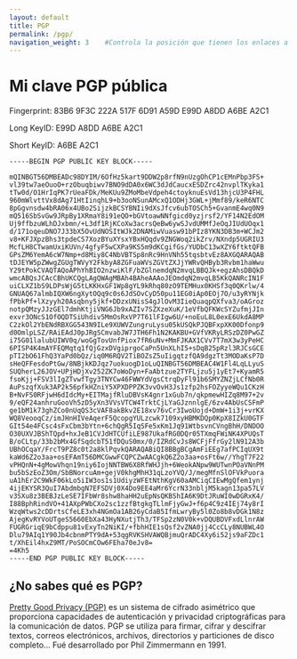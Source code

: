```yaml
---
layout: default
title: PGP
permalink: /pgp/    
navigation_weight: 3    #Controla la posición que tienen los enlaces a las páginas en el header
---
```


# Mi clave PGP pública

Fingerprint: 83B6 9F3C 222A 517F 6D91 A59D E99D A8DD A6BE A2C1

Long KeyID: E99D A8DD A6BE A2C1

Short KeyID: A6BE A2C1

```
-----BEGIN PGP PUBLIC KEY BLOCK-----

mQINBGT56DMBEADc98DYIM/6OfHz5kart9DDW2p8rfN9nUzgOhCP1cEMnPbp3FS+
vl39tw7aeOuoO+rzObuqbiwv7BNO9dDA0x6WC3dJdCaucxESDZrc42nvplTKyka1
tTw0d/O1HrIqPK7rUeaFDk/MeKUu9ZMoMbeVdpeh4ctoyknuEsVd13hjcU3P4FHL
960mWlvttVx8dAg71HtIinqhL9+b3ooNSunAMcxQ1ODHj3GWL+jMmf89/keR6NTC
8pGgvnsdw4bRA06x4UBo2SijzkBCSYBNIi9dXsJfcv6ubTOSCh5+GvanmE4wq0N9
mQ516SbSvGw9JRpBy1XRmaY8i91eQO+bGVtoawNNfgicd0yzjrsf2/YF14N2EdOM
Uj9ffbzuWLhDJxbmn/+L3df1RjKCoXw3acrsQeBw6ywSJvdUMMfJeOqJIUdUOqx1
d/171oqeuDNO7J33bX5OvUdNOSItWJk2DNAMiwVuasw91bPIz8YKN3DB3m+WCJm2
v8+KFJXpzBhs3tpdeCS7XozBYuXYsxYBxHQqdv9ZNGWoq2ikZrv/NXndp5UGRIU3
McfLH8CTwamUxiKUVn/4gfyF5wCXPa9KS5m9dKCgifGs/YUDbC13wXZY6ftktQFB
GPsZM6YemA6cW7Nmp+d8Miy8C4NbVBTSp8nRc9HnVNh55tqsbtvEz8AXGQARAQAB
tDJEYW5pZWwgZGUgTWVyY2FkbyA8ZGFuaWVsZGVtZXJjYWRvQHByb3Rvbm1haWwu
Y29tPokCVAQTAQoAPhYhBIO2nzwiKlF/bZGlnemdqN2mvqLBBQJk+egzAhsDBQkD
wmcABQsJCAcCBhUKCQgLAgQWAgMBAh4BAheAAAoJEOmdqN2mvqLB5KkQANRcIN1F
uiCLXZ1bS9LDPsWjG5tLKKHxGF1Wp8gYL9kRhq80zO9TEMHux0KHSf3q0QKrlw/4
GNUAQ67almbIQXW6ngXytOQq9c0s6JdSOvCyD50pu11EG0iAp0EOj7O/u3yRYNjk
fPbkPf+lXzyyh20Asqbny5jkf+DDzxUNisS4gJlOvM3IieQuaqpQXfva3/oAGroz
notpQMzyJJzGEl7dmhKtjiVNG6Jb9xAZIv7SZXzeXuK/1eVfbQFKWcSYZufmjJIn
exvr3ONcS1OfOQDTSiUhdiv5MmOsRxVP7T61lFIgw6U/+noEuL8L0exE6UkdA8MP
C2zkOl2YbENdRBXGG543N9ILe9XUWVZungruLysu05kUSQkPJQBFxpXK00Dfonp9
d0OmlpLSZ/RAiEAdJ0pJRgSCmvabJW7JTH6Fh1N2KAKBU+GVfVKRyLRSzDZ0PwGZ
i75G01lalubUIWV0q/woGgTovUnfPiox7fR6uNv+MmFJKAX1CVv7T7mX3w3yPeHC
6PISP4K4mAYFEQMqtq1fQjGzxDVgiprgoCaPn5UnXLhI5+sDqB25pRzl3RJCsGCE
pTI2bO61FhQ3YaPd0bQz/iq0M6RQV2TiBOZsZ5uIigqtzfQA9dgzTt3MODaKsP7D
sHeQFFesdoPtGw/8NBjkKDJqz7uokuogD1oLuQINBGT56DMBEAC4W1Fl4LqLLyuS
SUQherL26JOV+UPjHDjXv252ZK7oWoDyn+FaAbtzue2TYFLjzu5j1yEt7+KyamR5
fsoKjj+FSV3lIgZTvwfTgy3TNYCw46FWWYdVgsCtrqDyFl91b6SMYZNZjLCfNb0R
AuPszqfXuk3AP2k56pfkHZniY5XPXDPPZK3vvOvH3Js1zfp2hsFOZyyeWQu1CKzH
B+NvFS0RFjwH6dIdcMy+EITMajfRluDBVsK4gnr1xGub7n/qkpmewHIZq8M97+2v
9/eQF24anhruGooVh5zD5yXn3VVsVTCW4TrktCjLYaGJznnlgE/6zv4AbUsCSFmP
ge1bM1k73ghZCo0nUqQS3cVAF8akBkv2E18xv76vCr3IwoUojd+DmW+1i3j+vrKX
WQ8VeooqCz/imJHnHIVeAqerF5QcopgYULzcwk7109xyHBMKDQp0KpX8IZkU0GTF
GIt54e4FCsc4sFxCbm3bYtn+6chQgR5IqSFe5xKm1Jq91WtbsvnCVngBhH/DNDOO
O30UXVJBShTQpd+hxJeB1CVJdHTCUfiLE987UkafRG0DQr05TXmqFWiNK4XPUQsT
B/oCLtp/33b2bMx4GfSqdcbT51fDQuS0mx/0/IZRdCvJs8WCFjFfrGy2lN912A3b
UBhOCqaY/FrcT9PZ8c0t2a8klPqvkQARAQABiQI8BBgBCgAmFiEEg7afPCIqUX9t
kaWd6Z2o3aa+osEFAmT56DMCGwwFCQPCZwAACgkQ6Z2o3aa+osFt6w//YhgT7F22
vPHQnN+4gMowVhqn19niy6IojNNTBW6X8RfWHJjh+6WeokANpw9WUTwnPOaVNnPM
bu5bSzEoZ3Om/SbBNorcuAm+gejV0khgMhH31qLzoYVQ/J/megMfnSlOFVkPuora
uA1hEr2C9WkF06kLo5iIW3os1s1UdiyzWFEtNthKgV60aAMCiqCIEwMgQfem1ynj
4ijEKYSR3QuI7AbdmbgN7EFSDVj0X4Do9EE4aMr6YcrN33nbljM5kagn13pa57LV
v3SXu8z3BEBJzLeSE7IFbWr8shw8haHH2uEpNsQKBShIA6K9DtJRuWI0wDGRxK4/
I88BphRindVO+41AXpPWbCXo2sc1zzfBtgkgTLlmFjyGwJ+f6p4C9z4IEj74y8rI
WzqWtws2cDDrtsCfeLE3xh4NGmOa1AB26yCdaB5IfmLwryBy5l0Zo8b8vDGk1N8z
AjegKvRYVoUTgeS5660EbXa43HyNXutjTh3/TFSp2zN0V0k+vDQUBDVFxdLlnrAW
FUGRGriqE9bCdppu81vExyTn2NiKI/+fbhHIE1sQsf2vZNA0jj4CcCLy8NUBWL4O
Dlu79AIq1Y90Jb4cbnmPTY9dA+53qgRVKSHVAWQBjmuQrADC4Xy6i52js9aFZDc1
t/XhEil4hxZ9MT/PoSOCmCOw6FEha70eJv8=
=4Kh5
-----END PGP PUBLIC KEY BLOCK-----
```

## ¿No sabes qué es PGP?

[Pretty Good Privacy (PGP)](https://en.wikipedia.org/wiki/Pretty_Good_Privacy) es un sistema de cifrado asimétrico que proporciona capacidades de autenticación y privacidad criptográficas para la comunicación de datos. PGP se utiliza para firmar, cifrar y descifrar textos, correos electrónicos, archivos, directorios y particiones de disco completo... Fué desarrollado por Phil Zimmermann en 1991.
